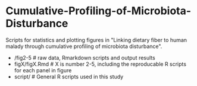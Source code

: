 # Cumulative-Profiling-of-Microbiota-Disturbance


Scripts for statistics and plotting figures in "Linking dietary fiber to human malady through cumulative profiling of microbiota disturbance".

- /fig2-5 # raw data, Rmarkdown scripts and output results
- figX/figX.Rmd # X is number 2-5, including the reproducable R scripts for each panel in figure
- script/ # General R scripts used in this study
